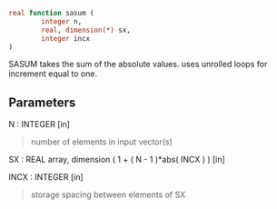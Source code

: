 ```fortran
real function sasum (
        integer n,
        real, dimension(*) sx,
        integer incx
)
```

SASUM takes the sum of the absolute values.
uses unrolled loops for increment equal to one.

## Parameters
N : INTEGER [in]
> number of elements in input vector(s)

SX : REAL array, dimension ( 1 + ( N - 1 )\*abs( INCX ) ) [in]

INCX : INTEGER [in]
> storage spacing between elements of SX

